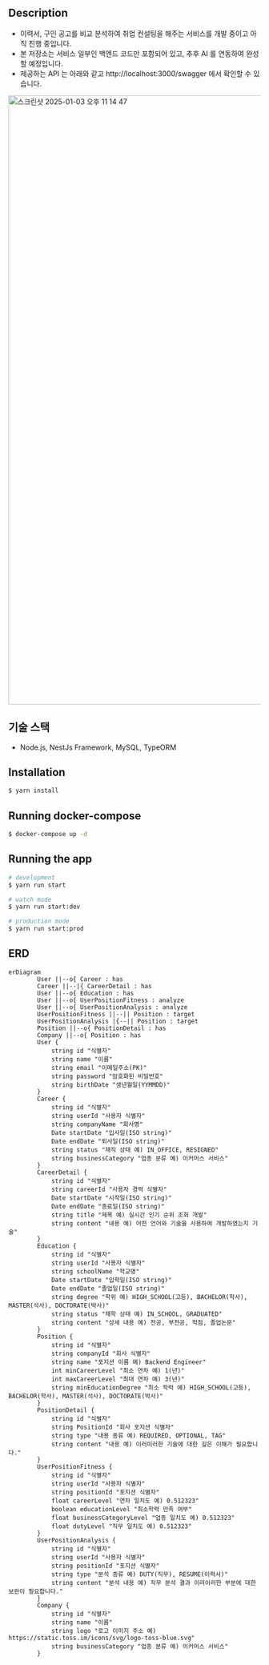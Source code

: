 ## Description
- 이력서, 구인 공고를 비교 분석하여 취업 컨설팅을 해주는 서비스를 개발 중이고 아직 진행 중입니다.
- 본 저장소는 서비스 일부인 백엔드 코드만 포함되어 있고, 추후 AI 를 연동하여 완성할 예정입니다.
- 제공하는 API 는 아래와 같고 http://localhost:3000/swagger 에서 확인할 수 있습니다.
<img width="1217" alt="스크린샷 2025-01-03 오후 11 14 47" src="https://github.com/user-attachments/assets/5e5c02d4-d1ff-4c1f-85d2-482bf5645e85" />

## 기술 스택
- Node.js, NestJs Framework, MySQL, TypeORM

## Installation

```bash
$ yarn install
```

## Running docker-compose

```bash
$ docker-compose up -d
```

## Running the app

```bash
# development
$ yarn run start

# watch mode
$ yarn run start:dev

# production mode
$ yarn run start:prod
```


## ERD
```mermaid
erDiagram
		User ||--o{ Career : has
        Career ||--|{ CareerDetail : has
		User ||--o{ Education : has
		User ||--o{ UserPositionFitness : analyze
		User ||--o{ UserPositionAnalysis : analyze
		UserPositionFitness ||--|| Position : target
		UserPositionAnalysis |{--|| Position : target
		Position ||--o{ PositionDetail : has
		Company ||--o{ Position : has
		User {
			string id "식별자"
            string name "이름"
			string email "이메일주소(PK)"
			string password "암호화된 비밀번호"
			string birthDate "생년월일(YYMMDD)"
		}
		Career {
		    string id "식별자"
			string userId "사용자 식별자"
			string companyName "회사명"
			Date startDate "입사일(ISO string)"
            Date endDate "퇴사일(ISO string)"
			string status "재직 상태 예) IN_OFFICE, RESIGNED"
			string businessCategory "업종 분류 예) 이커머스 서비스"
		}
		CareerDetail {
            string id "식별자"
            string careerId "사용자 경력 식별자"
            Date startDate "시작일(ISO string)"
            Date endDate "종료일(ISO string)"
            string title "제목 예) 실시간 인기 순위 조회 개발"
            string content "내용 예) 어떤 언어와 기술을 사용하여 개발하였는지 기술"
        }
		Education {
            string id "식별자"
			string userId "사용자 식별자"
			string schoolName "학교명"
			Date startDate "입학일(ISO string)"
			Date endDate "졸업일(ISO string)"
			string degree "학위 예) HIGH_SCHOOL(고등), BACHELOR(학사), MASTER(석사), DOCTORATE(박사)"
			string status "재학 상태 예) IN_SCHOOL, GRADUATED"
			string content "상세 내용 예) 전공, 부전공, 학점, 졸업논문"
		}
		Position {
			string id "식별자"
			string companyId "회사 식별자"
			string name "포지션 이름 예) Backend Engineer"
			int minCareerLevel "최소 연차 예) 1(년)"
            int maxCareerLevel "최대 연차 예) 3(년)"
            string minEducationDegree "최소 학력 예) HIGH_SCHOOL(고등), BACHELOR(학사), MASTER(석사), DOCTORATE(박사)"
		}
		PositionDetail {
			string id "식별자"
			string PositionId "회사 포지션 식별자"
			string type "내용 종류 예) REQUIRED, OPTIONAL, TAG"
			string content "내용 예) 이러이러한 기술에 대한 깊은 이해가 필요합니다."
		}
		UserPositionFitness {
			string id "식별자"
			string userId "사용자 식별자"
			string positionId "포지션 식별자"
			float careerLevel "연차 일치도 예) 0.512323"
			boolean educationLevel "최소학력 만족 여부"
			float businessCategoryLevel "업종 일치도 예) 0.512323"
            float dutyLevel "직무 일치도 예) 0.512323"
		}
		UserPositionAnalysis {
			string id "식별자"
			string userId "사용자 식별자"
			string positionId "포지션 식별자"
			string type "분석 종류 예) DUTY(직무), RESUME(이력서)"
			string content "분석 내용 예) 직무 분석 결과 이러이러한 부분에 대한 보완이 필요합니다."
		}
		Company {
			string id "식별자"
			string name "이름"
			string logo "로고 이미지 주소 예) https://static.toss.im/icons/svg/logo-toss-blue.svg"
			string businessCategory "업종 분류 예) 이커머스 서비스"
		}
```

